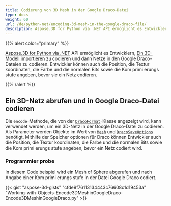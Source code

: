 ```yaml
---
title: Codierung von 3D Mesh in der Google Draco-Datei
type: docs
weight: 60
url: /de/python-net/encoding-3d-mesh-in-the-google-draco-file/
description: Aspose.3D for Python via .NET API ermöglicht es Entwicklern, ein 3D-Modell zu importieren und dann Netze in den Google Draco-Dateien zu codieren. Entwickler können auch die Position, die Textur koordinaten, die Farbe und die normalen Bits sowie die Kom primi erungs stufe angeben, bevor sie ein Netz codieren.
---
```

{{% alert color="primary" %}}

[Aspose.3D for Python via .NET](https://products.aspose.com/3d/python-net/) API ermöglicht es Entwicklern, [Ein 3D-Modell importieren](/3d/de/net/create-and-read-an-existing-3d-scene/#createandreadanexisting3dscene-readinga3dscene) zu codieren und dann Netze in den Google Draco-Dateien zu codieren. Entwickler können auch die Position, die Textur koordinaten, die Farbe und die normalen Bits sowie die Kom primi erungs stufe angeben, bevor sie ein Netz codieren.

{{% /alert %}}
##  **Ein 3D-Netz abrufen und in Google Draco-Datei codieren**
Die `encode`-Methode, die von der [`DracoFormat`](https://reference.aspose.com/net/3d/aspose.threed.formats/dracoformat)-Klasse angezeigt wird, kann verwendet werden, um ein 3D-Netz in der Google Draco-Datei zu codieren. Als Parameter werden Objekte im Wert von [`Mesh`](https://reference.aspose.com/net/3d/aspose.threed.entities/mesh) und [`DracoSaveOptions`](https://reference.aspose.com/net/3d/aspose.threed.formats.draco/dracosaveoptions) benötigt. Mithilfe der Speicher optionen für Draco können Entwickler auch die Position, die Textur koordinaten, die Farbe und die normalen Bits sowie die Kom primi erungs stufe angeben, bevor ein Netz codiert wird.
###  **Programmier probe**
In diesem Code beispiel wird ein Mesh of Sphere abgerufen und nach Angabe einer Kom primi erungs stufe in der Datei Google Draco codiert.

{{< gist "aspose-3d-gists" "cfde9f76113134443c76608c1d19453a" "Working-with-Objects-Encode3DMeshinGoogleDraco-Encode3DMeshinGoogleDraco.py" >}}
